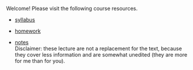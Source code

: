 Welcome! Please visit the following course resources.

* [syllabus](syll)

* [homework](homework)

* [notes](https://github.com/scoskey/m314/raw/master/notes.pdf)  
Disclaimer: these lecture are not a replacement for the text, because they cover less information and are somewhat unedited (they are more for me than for you).
